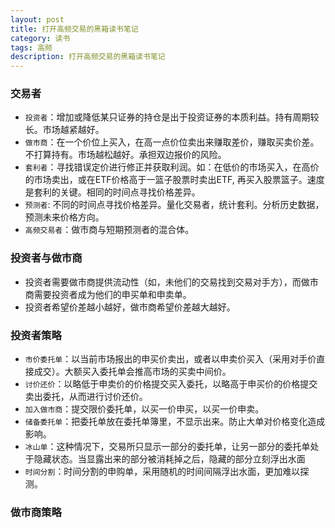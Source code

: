 ```yaml
---
layout: post
title: 打开高频交易的黑箱读书笔记
category: 读书
tags: 高频
description: 打开高频交易的黑箱读书笔记
---
```


### 交易者

- `投资者`：增加或降低某只证券的持仓是出于投资证券的本质利益。持有周期较长。市场越紧越好。
- `做市商`：在一个价位上买入，在高一点价位卖出来赚取差价，赚取买卖价差。不打算持有。市场越松越好。承担双边报价的风险。
- `套利者`：寻找错误定价进行修正并获取利润。如：在低价的市场买入，在高价的市场卖出，或在ETF价格高于一篮子股票时卖出ETF, 再买入股票篮子。速度是套利的关键。相同的时间点寻找价格差异。
- `预测者`: 不同的时间点寻找价格差异。量化交易者，统计套利。分析历史数据，预测未来价格方向。
- `高频交易者`：做市商与短期预测者的混合体。

### 投资者与做市商

- 投资者需要做市商提供流动性（如，未他们的交易找到交易对手方），而做市商需要投资者成为他们的申买单和申卖单。
- 投资者希望价差越小越好，做市商希望价差越大越好。

### 投资者策略

- `市价委托单`：以当前市场报出的申买价卖出，或者以申卖价买入（采用对手价直接成交）。大额买入委托单会推高市场的买卖中间价。
- `讨价还价`：以略低于申卖价的价格提交买入委托，以略高于申买价的价格提交卖出委托，从而进行讨价还价。
- `加入做市商`：提交限价委托单，以买一价申买，以买一价申卖。
- `储备委托单`：把委托单放在委托单簿里，不显示出来。防止大单对价格变化造成影响。
- `冰山单`：这种情况下，交易所只显示一部分的委托单，让另一部分的委托单处于隐藏状态。当显露出来的部分被消耗掉之后，隐藏的部分立刻浮出水面
-  `时间分割`：时间分割的申购单，采用随机的时间间隔浮出水面，更加难以探测。

### 做市商策略

